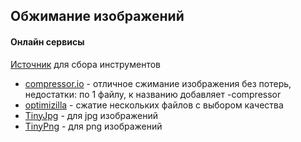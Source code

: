 ## Обжимание изображений
#### Онлайн сервисы
[Источник](https://habrahabr.ru/company/hosting-cafe/blog/325262/) для сбора инструментов
* [compressor.io](https://compressor.io/compress) - отличное сжимание изображения без потерь, недостатки: по 1 файлу, к названию добавляет -compressor
* [optimizilla](http://optimizilla.com/) - сжатие нескольких файлов с выбором качества
* [TinyJpg](https://tinyjpg.com/) - для jpg изображений
* [TinyPng](https://tinypng.com/) - для png изображений
